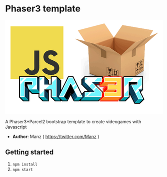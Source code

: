 # Phaser3 template

![Phaser3 + Parcel + JS](phaser3-parcel-js.png)

A Phaser3+Parcel2 bootstrap template to create videogames with Javascript

* **Author**: Manz ( https://twitter.com/Manz )

## Getting started

1. `npm install`
2. `npm start`
